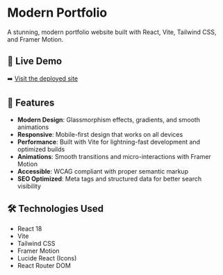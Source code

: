 # Modern Portfolio

A stunning, modern portfolio website built with React, Vite, Tailwind CSS, and Framer Motion.

## 🔗 Live Demo

➡️ [Visit the deployed site](https://ransarans-portfolio.vercel.app/)

## 🚀 Features

- **Modern Design**: Glassmorphism effects, gradients, and smooth animations
- **Responsive**: Mobile-first design that works on all devices
- **Performance**: Built with Vite for lightning-fast development and optimized builds
- **Animations**: Smooth transitions and micro-interactions with Framer Motion
- **Accessible**: WCAG compliant with proper semantic markup
- **SEO Optimized**: Meta tags and structured data for better search visibility

## 🛠️ Technologies Used

- React 18
- Vite
- Tailwind CSS
- Framer Motion
- Lucide React (Icons)
- React Router DOM
